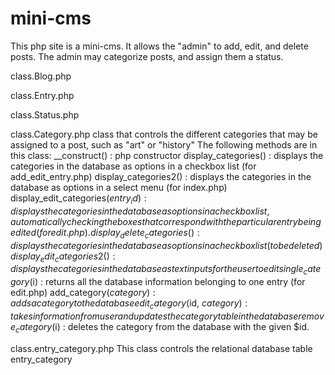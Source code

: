 # mini-cms
This php site is a mini-cms. It allows the "admin" to add, edit, and delete posts. The admin may categorize posts, and assign them a status.

class.Blog.php

class.Entry.php

class.Status.php

class.Category.php
class that controls the different categories that may be assigned to a post, such as "art" or "history"
The following methods are in this class:
__construct() : php constructor
display_categories() : displays the categories in the database as options in a checkbox list (for add_edit_entry.php)
display_categories2() : displays the categories in the database as options in a select menu (for index.php)
display_edit_categories($entry_id) : displays the categories in the database as options in a checkbox list, automatically checking the boxes that correspond with the particular entry being edited (for edit.php).
display_delete_categories() : displays the categories in the database as options in a checkbox list (to be deleted)
display_edit_categories2() : displays the categories in the database as text inputs for the user to edit
single_category($i) : returns all the database information belonging to one entry (for edit.php)
add_category($category) : adds a category to the database
edit_category($id, $category) : takes information from user and updates the category table in the database
remove_category($i) : deletes the category from the database with the given $id.

class.entry_category.php
This class controls the relational database table entry_category
